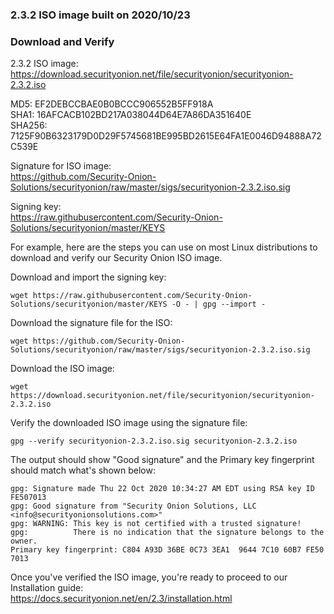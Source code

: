 ### 2.3.2 ISO image built on 2020/10/23

### Download and Verify

2.3.2 ISO image:  
https://download.securityonion.net/file/securityonion/securityonion-2.3.2.iso

MD5: EF2DEBCCBAE0B0BCCC906552B5FF918A  
SHA1: 16AFCACB102BD217A038044D64E7A86DA351640E  
SHA256: 7125F90B6323179D0D29F5745681BE995BD2615E64FA1E0046D94888A72C539E 

Signature for ISO image:  
https://github.com/Security-Onion-Solutions/securityonion/raw/master/sigs/securityonion-2.3.2.iso.sig

Signing key:  
https://raw.githubusercontent.com/Security-Onion-Solutions/securityonion/master/KEYS  

For example, here are the steps you can use on most Linux distributions to download and verify our Security Onion ISO image.

Download and import the signing key:  
```
wget https://raw.githubusercontent.com/Security-Onion-Solutions/securityonion/master/KEYS -O - | gpg --import -  
```

Download the signature file for the ISO:  
```
wget https://github.com/Security-Onion-Solutions/securityonion/raw/master/sigs/securityonion-2.3.2.iso.sig
```

Download the ISO image:  
```
wget https://download.securityonion.net/file/securityonion/securityonion-2.3.2.iso
```

Verify the downloaded ISO image using the signature file:  
```
gpg --verify securityonion-2.3.2.iso.sig securityonion-2.3.2.iso
```

The output should show "Good signature" and the Primary key fingerprint should match what's shown below:
```
gpg: Signature made Thu 22 Oct 2020 10:34:27 AM EDT using RSA key ID FE507013
gpg: Good signature from "Security Onion Solutions, LLC <info@securityonionsolutions.com>"
gpg: WARNING: This key is not certified with a trusted signature!
gpg:          There is no indication that the signature belongs to the owner.
Primary key fingerprint: C804 A93D 36BE 0C73 3EA1  9644 7C10 60B7 FE50 7013
```

Once you've verified the ISO image, you're ready to proceed to our Installation guide:  
https://docs.securityonion.net/en/2.3/installation.html

